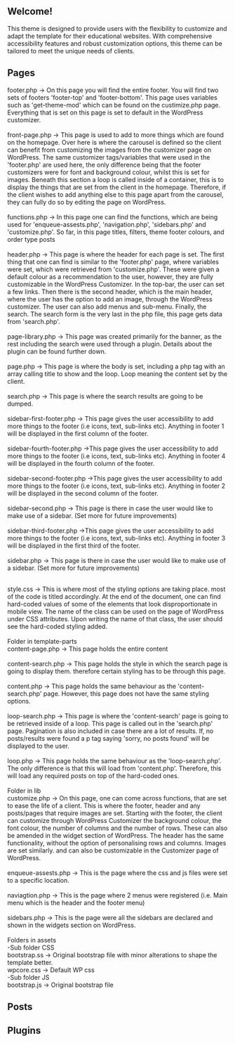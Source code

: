 <h2>Welcome!</h2> 
This theme is designed to provide users with the flexibility to customize and adapt the template for their educational websites. With comprehensive accessibility features and robust customization options, this theme can be tailored to meet the unique needs of clients.

<h2>Pages</h2>
 footer.php  -> On this page you will find the entire footer. You will find two sets of footers 'footer-top' and 'footer-bottom'.
 This page uses variables such as 'get-theme-mod'  which can be found on the custimize.php page. Everything that is set on this page is set to default in the WordPress customizer. 
 <br>
<br> front-page.php  -> This page is used to add to more things which are found on the homepage. Over here is where the carousel is defined so the client can benefit from customizing the images from the customizer page on WordPress. The same customizer tags/variables that were used in the 'footer.php' are used here, the only difference being that the footer customizers were for font and background colour, whilst this is set for images. Beneath this section a loop is called  inside of a container, this is to display the things that are set from the client in the homepage. Therefore, if the client wishes to add anything else to this page apart from the carousel, they can fully do so by editing the page on WordPress. 
<br>
 <br> functions.php  -> In this page one can find the functions, which are being used for 'enqueue-assests.php', 'navigation.php', 'sidebars.php' and 'customize.php'. So far, in this page titles, filters, theme footer  colours, and order type posts
 <br>
 <br> header.php  -> This page is where the header for each page is set. The first thing that one can find is similar to the 'footer.php' page, where variables were set, which were retrieved from 'customize.php'. These were given a default colour as a recommendation to the user, however, they are fully customizable in the WordPress Customizer. In the top-bar, the user can set a few links. Then there is the second header, which is the main header, where the user has the option to add an image, through the WordPress customizer. The user can also add menus and sub-menu. Finally, the search. The search form is the very last in the php file, this page gets data from 'search.php'.
 <br>
 <br> page-library.php  -> This page was created primarily for the banner, as the rest including the search were used through a plugin. Details about the plugin can be found further down.
 <br> 
 <br> page.php  -> This page is where the  body is set, including a php tag with an array calling title to show and the loop. Loop meaning the content set by the client.
 <br> 
 <br> search.php  -> This page is where the search results are going to be dumped. 
 <br>
 <br> sidebar-first-footer.php  -> This page gives the user accessibility to add more things to the footer (i.e icons, text, sub-links etc). Anything in footer 1 will be displayed in the first column of the footer.
 <br>
 <br> sidebar-fourth-footer.php  ->This page gives the user accessibility to add more things to the footer (i.e icons, text, sub-links etc). Anything in footer 4 will be displayed in the fourth column of the footer.
 <br>
 <br> sidebar-second-footer.php  ->This page gives the user accessibility to add more things to the footer (i.e icons, text, sub-links etc). Anything in footer 2 will be displayed in the second column of the footer.
 <br>
 <br> sidebar-second.php  -> This page is there in case the user would like to make use of a sidebar. (Set more for future improvements)
 <br>
 <br> sidebar-third-footer.php  ->This page gives the user accessibility to add more things to the footer (i.e icons, text, sub-links etc). Anything in footer 3 will be displayed in the first third of the footer.
 <br>
 <br> sidebar.php  -> This page is there in case the user would like to make use of a sidebar. (Set more for future improvements)
<br> 

 <br> style.css  -> This is where most of the styling options are taking place. most of the code is titled accordingly. At the end of the document, one can find hard-coded values of some of the elements that look disproportionate in mobile view. The name of the class can be used on the page of WordPress under CSS attributes. Upon writing the name of that class, the user should see the hard-coded styling added. 
<br> 
 <br> Folder in template-parts
 <br> content-page.php  -> This page holds the entire content
 <br> 
 <br> content-search.php  -> This page holds the style in which the search page is going to display them. therefore certain styling has to be through this page.
 <br> 
 <br> content.php  -> This page holds the same behaviour as the 'content-search.php' page. However, this page does not have the same styling options.
 <br>
 <br> loop-search.php  -> This page is where the 'content-search' page is going to be retrieved inside of a loop. This page is called out in the 'search.php' page. Pagination is also included in case there are a lot of results. If, no posts/results were found a p tag saying 'sorry, no posts found' will be displayed to the user.
 <br> 
 <br> loop.php  -> This page holds the same behaviour as the 'loop-search.php'. The only difference is that this will load from 'content.php'. Therefore, this will load any required posts on top of the hard-coded ones.
<br> 
 <br> Folder in lib
 <br> customize.php  -> On this page, one can come across functions, that are set to ease the life of a client. This is where the footer, header and any posts/pages that require images are set. Starting with the footer, the client can customize through WordPress Customizer the background colour, the font colour, the number of columns and the number of rows. These can also be amended in the widget section of WordPress. The header has the same functionality, without the option of personalising rows and columns. Images are set similarly. and can also be customizable in the Customizer page of WordPress.
 <br> 
 <br> enqueue-assests.php -> This is the page where the css and js files were set to a specific location.
 <br>
 <br> naviagtion.php  -> This is the page where 2 menus were registered (i.e. Main menu which is the header and the footer menu)
 <br>
 <br> sidebars.php  -> This is the page were all the sidebars are declared and shown in the widgets section on WordPress.
<br> 
 <br> Folders in assets
 <br> -Sub folder CSS
 <br> bootstrap.ss  -> Original bootstrap file with minor alterations to shape the template better.
 <br> wpcore.css  -> Default WP css
 <br> -Sub folder JS
 <br> bootstrap.js  -> Original bootstrap file
<br> 

<h2>Posts</h2>

<h2>Plugins</h2>
